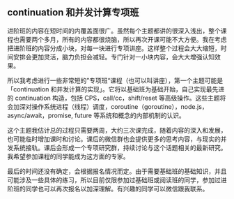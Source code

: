 <div class="inner">
<h2>continuation 和并发计算专项班</h2>
<p>进阶班的内容在短时间的内覆盖面很广。虽然每个主题都讲的很深入浅出，整个课程也需要两个多月，所有的内容都很烧脑，所以再次开课可能不大方便。我在考虑把进阶班的内容分成小块，对每一块进行专项讲座。这样整个过程会大大缩短，时间安排会更加灵活，脑力负担会减轻。专门针对一小块内容，会大大增强认知效果。</p>
<p>所以我考虑进行一些非常短的”专项班“课程（也可以叫讲座），第一个主题可能是「continuation 和并发计算的实现」。它将以基础班为基础开始，自己实现最先进的 continuation 构造，包括 CPS，call/cc，shift/reset 等高级操作。这些主题将会加深对操作系统进程（线程）调度，coroutine（goroutine），node.js，async/await，promise, future 等系统和概念的内部机制的认识。</p>
<p>这个主题我估计总的过程只需要两周，大约三次课完成，随着内容的深入和发展，也可能临时增加课时和讨论。课后的微信群也会提供更多的思考内容，与现实的并发系统接轨。课后会形成一个专项研究群，持续讨论与这个话题相关的最新研究。我希望参加课程的同学能成为这方面的专家。</p>
<p>最后的时间还没有确定，会根据报名情况而定。由于需要基础班的基础知识，并且可能涉及一些具体的练习，所以目前仅限参加过基础班或阅读班的同学，参加过进阶班的同学也可以再次报名以加深理解。有兴趣的同学可以微信跟我联系。</p>
</div>
    